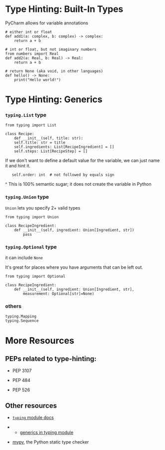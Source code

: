 # Type Hinting: Built-In Types

PyCharm allows for variable annotations

```Py
# either int or float
def add1(a: complex, b: complex) -> complex:
    return a + b

# int or float, but not imaginary numbers
from numbers import Real
def add2(a: Real, b: Real) -> Real:
    return a + b

# return None (aka void, in other languages)
def hello() -> None:
    print("Hello world!")
```

# Type Hinting: Generics

### `typing.List` type

```Py
from typing import List

class Recipe:
    def __init__(self, title: str):
	self.title: str = title
	self.ingredients: List[RecipeIngredient] = []
	self.steps: List[RecipeStep] = []
```

If we don't want to define a default value for the variable, 
we can just name it and hint it.

`	self.order: int  # not followed by equals sign`

^ This is 100% semantic sugar; it does not create the variable in Python

### `typing.Union` type

`Union` lets you specify 2+ valid types

```Py
from typing import Union

class RecipeIngredient:
    def __init__(self, ingredient: Union[Ingredient, str])
        pass
```

### `typing.Optional` type

it can include `None`

It's great for places where you have arguments that can be left out.

```
from typing import Optional

class RecipeIngredient:
    def __init__(self, ingredient: Union[Ingredient, str], 
        measurement: Optional[str]=None)
```

### others

```
typing.Mapping
typing.Sequence
```

# More Resources 

## PEPs related to type-hinting:

* PEP 3107

* PEP 484

* PEP 526

## Other resources

* [ `typing` module docs](https://docs.python.org/3/library/typing.html)

* * [generics in typing module](https://docs.python.org/3/library/typing.html#generics)

* [mypy](http://mypy-lang.org/), the Python static type checker


